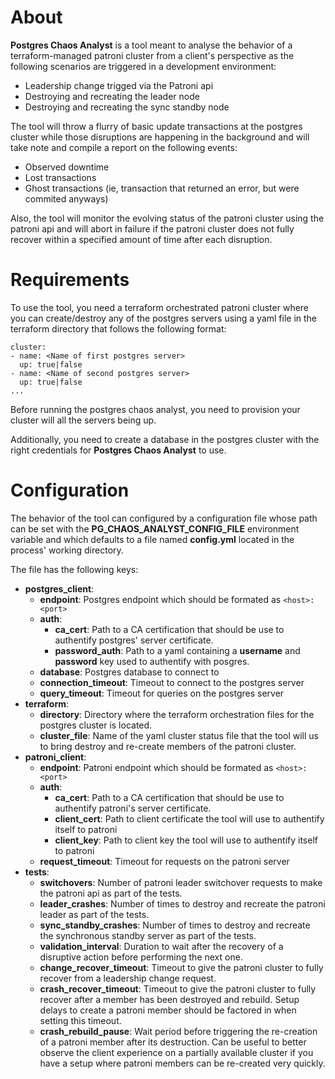 # About

**Postgres Chaos Analyst** is a tool meant to analyse the behavior of a terraform-managed patroni cluster from a client's perspective as the following scenarios are triggered in a development environment:
  - Leadership change trigged via the Patroni api
  - Destroying and recreating the leader node
  - Destroying and recreating the sync standby node

The tool will throw a flurry of basic update transactions at the postgres cluster while those disruptions are happening in the background and will take note and compile a report on the following events:
- Observed downtime
- Lost transactions
- Ghost transactions (ie, transaction that returned an error, but were commited anyways)

Also, the tool will monitor the evolving status of the patroni cluster using the patroni api and will abort in failure if the patroni cluster does not fully recover within a specified amount of time after each disruption.

# Requirements

To use the tool, you need a terraform orchestrated patroni cluster where you can create/destroy any of the postgres servers using a yaml file in the terraform directory that follows the following format:
```
cluster:
- name: <Name of first postgres server>
  up: true|false
- name: <Name of second postgres server>
  up: true|false
...
```

Before running the postgres chaos analyst, you need to provision your cluster will all the servers being up.

Additionally, you need to create a database in the postgres cluster with the right credentials for **Postgres Chaos Analyst** to use.

# Configuration

The behavior of the tool can configured by a configuration file whose path can be set with the **PG_CHAOS_ANALYST_CONFIG_FILE** environment variable and which defaults to a file named **config.yml** located in the process' working directory.

The file has the following keys:

- **postgres_client**:
  - **endpoint**: Postgres endpoint which should be formated as `<host>:<port>`
  - **auth**:
    - **ca_cert**: Path to a CA certification that should be use to authentify postgres' server certificate.
    - **password_auth**: Path to a yaml containing a **username** and **password** key used to authentify with posgres.
  - **database**: Postgres database to connect to
  - **connection_timeout**: Timeout to connect to the postgres server
  - **query_timeout**: Timeout for queries on the postgres server
- **terraform**: 
  - **directory**: Directory where the terraform orchestration files for the postgres cluster is located.
  - **cluster_file**: Name of the yaml cluster status file that the tool will us to bring destroy and re-create members of the patroni cluster. 
- **patroni_client**:
  - **endpoint**: Patroni endpoint which should be formated as `<host>:<port>`
  - **auth**:
    - **ca_cert**: Path to a CA certification that should be use to authentify patroni's server certificate.
    - **client_cert**: Path to client certificate the tool will use to authentify itself to patroni
    - **client_key**: Path to client key the tool will use to authentify itself to patroni
  - **request_timeout**: Timeout for requests on the patroni server
- **tests**:
  - **switchovers**: Number of patroni leader switchover requests to make the patroni api as part of the tests.
  - **leader_crashes**: Number of times to destroy and recreate the patroni leader as part of the tests.
  - **sync_standby_crashes**: Number of times to destroy and recreate the synchronous standby server as part of the tests.
  - **validation_interval**: Duration to wait after the recovery of a disruptive action before performing the next one.
  - **change_recover_timeout**: Timeout to give the patroni cluster to fully recover from a leadership change request.
  - **crash_recover_timeout**: Timeout to give the patroni cluster to fully recover after a member has been destroyed and rebuild. Setup delays to create a patroni member should be factored in when setting this timeout.
  - **crash_rebuild_pause**: Wait period before triggering the re-creation of a patroni member after its destruction. Can be useful to better observe the client experience on a partially available cluster if you have a setup where patroni members can be re-created very quickly.